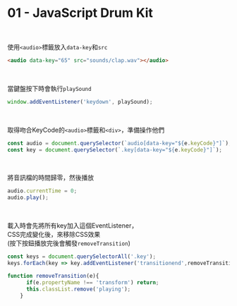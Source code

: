 # 01 - JavaScript Drum Kit
<br>

使用`<audio>`標籤放入`data-key`和`src`

```html
<audio data-key="65" src="sounds/clap.wav"></audio>
```
<br>


當鍵盤按下時會執行`playSound`
```js
window.addEventListener('keydown', playSound);
```
<br>

取得吻合KeyCode的`<audio>`標籤和`<div>`，準備操作他們
```js
const audio = document.querySelector(`audio[data-key="${e.keyCode}"]`);
const key = document.querySelector(`.key[data-key="${e.keyCode}"]`);
```
<br>

將音訊檔的時間歸零，然後播放
```js
audio.currentTime = 0;
audio.play();
```
<br>

載入時會先將所有key加入這個EventListener，<br>CSS完成變化後，來移除CSS效果<br>(按下按鈕播放完後會觸發`removeTransition`)
```js
const keys = document.querySelectorAll('.key');
keys.forEach(key => key.addEventListener('transitionend',removeTransition));
```
```js
function removeTransition(e){
      if(e.propertyName !== 'transform') return;
      this.classList.remove('playing');
    }
```
